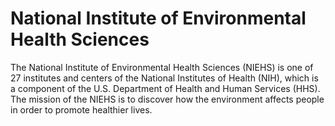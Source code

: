 # National Institute of Environmental Health Sciences

The National Institute of Environmental Health Sciences (NIEHS) is one of 27 institutes and centers of the National Institutes of Health (NIH), which is a component of the U.S. Department of Health and Human Services (HHS). The mission of the NIEHS is to discover how the environment affects people in order to promote healthier lives.